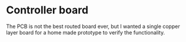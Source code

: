 # Controller board

The PCB is not the best routed board ever, but I wanted a single copper layer board for a home made prototype to verify the functionality.
